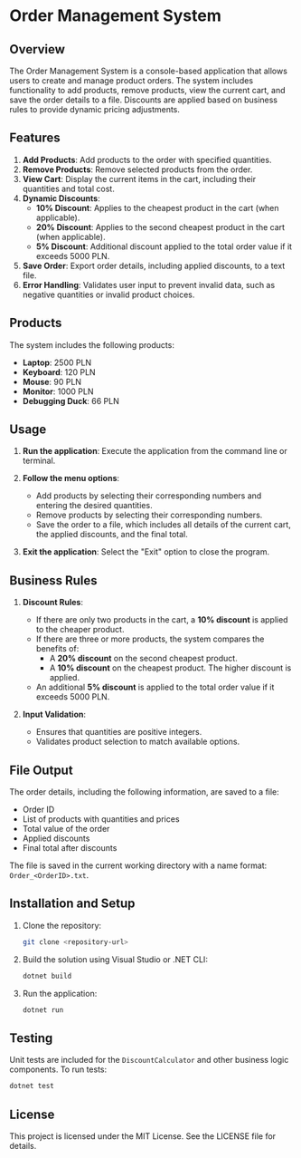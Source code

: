 
# Order Management System

## Overview
The Order Management System is a console-based application that allows users to create and manage product orders. The system includes functionality to add products, remove products, view the current cart, and save the order details to a file. Discounts are applied based on business rules to provide dynamic pricing adjustments.

## Features
1. **Add Products**: Add products to the order with specified quantities.
2. **Remove Products**: Remove selected products from the order.
3. **View Cart**: Display the current items in the cart, including their quantities and total cost.
4. **Dynamic Discounts**:
   - **10% Discount**: Applies to the cheapest product in the cart (when applicable).
   - **20% Discount**: Applies to the second cheapest product in the cart (when applicable).
   - **5% Discount**: Additional discount applied to the total order value if it exceeds 5000 PLN.
5. **Save Order**: Export order details, including applied discounts, to a text file.
6. **Error Handling**: Validates user input to prevent invalid data, such as negative quantities or invalid product choices.

## Products
The system includes the following products:
- **Laptop**: 2500 PLN
- **Keyboard**: 120 PLN
- **Mouse**: 90 PLN
- **Monitor**: 1000 PLN
- **Debugging Duck**: 66 PLN

## Usage
1. **Run the application**:
   Execute the application from the command line or terminal.

2. **Follow the menu options**:
   - Add products by selecting their corresponding numbers and entering the desired quantities.
   - Remove products by selecting their corresponding numbers.
   - Save the order to a file, which includes all details of the current cart, the applied discounts, and the final total.

3. **Exit the application**:
   Select the "Exit" option to close the program.

## Business Rules
1. **Discount Rules**:
   - If there are only two products in the cart, a **10% discount** is applied to the cheaper product.
   - If there are three or more products, the system compares the benefits of:
     - A **20% discount** on the second cheapest product.
     - A **10% discount** on the cheapest product.
     The higher discount is applied.
   - An additional **5% discount** is applied to the total order value if it exceeds 5000 PLN.

2. **Input Validation**:
   - Ensures that quantities are positive integers.
   - Validates product selection to match available options.

## File Output
The order details, including the following information, are saved to a file:
- Order ID
- List of products with quantities and prices
- Total value of the order
- Applied discounts
- Final total after discounts

The file is saved in the current working directory with a name format: `Order_<OrderID>.txt`.

## Installation and Setup
1. Clone the repository:
   ```bash
   git clone <repository-url>
   ```
2. Build the solution using Visual Studio or .NET CLI:
   ```bash
   dotnet build
   ```
3. Run the application:
   ```bash
   dotnet run
   ```

## Testing
Unit tests are included for the `DiscountCalculator` and other business logic components. To run tests:
```bash
dotnet test
```

## License
This project is licensed under the MIT License. See the LICENSE file for details.
